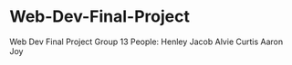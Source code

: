 # Web-Dev-Final-Project
Web Dev Final Project Group 13
People: 
Henley 
Jacob
Alvie
Curtis
Aaron
Joy
